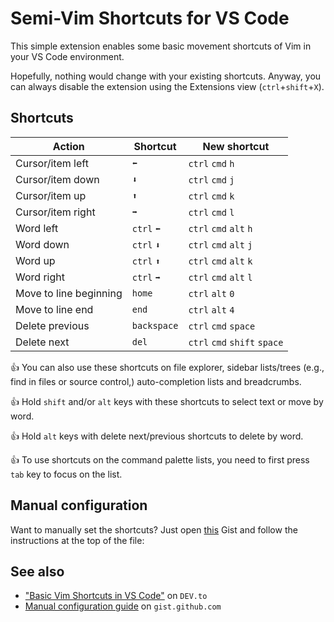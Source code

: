 # Semi-Vim Shortcuts for VS Code

This simple extension enables some basic movement shortcuts of Vim in your VS Code environment.

Hopefully, nothing would change with your existing shortcuts. Anyway, you can always disable the extension using the Extensions view (`ctrl`+`shift`+`X`).

## Shortcuts

| Action                 | Shortcut    | New shortcut                 |
| ---------------------- | ----------- | ---------------------------- |
| Cursor/item left       | `⬅️`         | `ctrl` `cmd` `h`             |
| Cursor/item down       | `⬇️`         | `ctrl` `cmd` `j`             |
| Cursor/item up         | `⬆️`         | `ctrl` `cmd` `k`             |
| Cursor/item right      | `➡️`         | `ctrl` `cmd` `l`             |
| Word left              | `ctrl` `⬅️`  | `ctrl` `cmd` `alt` `h`       |
| Word down              | `ctrl` `⬇️`  | `ctrl` `cmd` `alt` `j`       |
| Word up                | `ctrl` `⬆️`  | `ctrl` `cmd` `alt` `k`       |
| Word right             | `ctrl` `➡️`  | `ctrl` `cmd` `alt` `l`       |
| Move to line beginning | `home`      | `ctrl` `alt` `0`             |
| Move to line end       | `end`       | `ctrl` `alt` `4`             |
| Delete previous        | `backspace` | `ctrl` `cmd` `space`         |
| Delete next            | `del`       | `ctrl` `cmd` `shift` `space` |

👍 You can also use these shortcuts on file explorer, sidebar lists/trees (e.g., find in files or source control,) auto-completion lists and breadcrumbs.

👍 Hold `shift` and/or `alt` keys with these shortcuts to select text or move by word.

👍 Hold `alt` keys with delete next/previous shortcuts to delete by word.

👍 To use shortcuts on the command palette lists, you need to first press `tab` key to focus on the list.

## Manual configuration

Want to manually set the shortcuts? Just open [this][gist] Gist and follow the instructions at the top of the file:

## See also

* ["Basic Vim Shortcuts in VS Code"][blog] on `DEV.to`
* [Manual configuration guide][gist] on `gist.github.com`

[blog]: https://dev.to/babakks/basic-vim-shortcuts-in-vs-code-i62
[gist]: https://gist.github.com/babakks/cc30aeee2e2342ea22cd6b76f76f65b6
